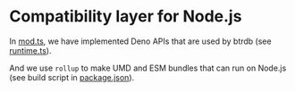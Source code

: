 # Compatibility layer for Node.js

In [mod.ts](mod.ts), we have implemented Deno APIs that are used by btrdb (see
[runtime.ts](../src/runtime.ts)).

And we use `rollup` to make UMD and ESM bundles that can run on Node.js (see
build script in [package.json](../package.json)).
